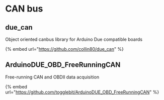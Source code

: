 # CAN bus

## **due\_can**

Object oriented canbus library for Arduino Due compatible boards

{% embed url="https://github.com/collin80/due_can" %}

## **ArduinoDUE\_OBD\_FreeRunningCAN**

Free-running CAN and OBDII data acquisition

{% embed url="https://github.com/togglebit/ArduinoDUE_OBD_FreeRunningCAN" %}

